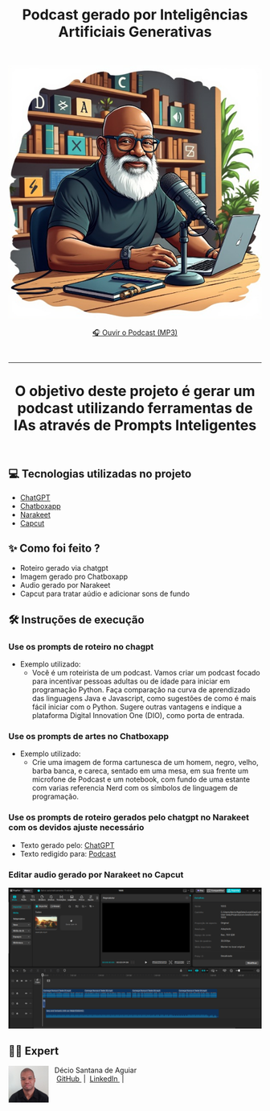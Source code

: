 
<h1 align="center"> Podcast gerado por Inteligências Artificiais Generativas</h1>
<br>
<p align="center">
  <img src="Podcast.jpeg" alt="alt text" />
</p>


<p align="center">
  <a href="Podcast.MP3">🎧 Ouvir o Podcast (MP3)</a>
</p>

<br>

---
<h1 align="center">O objetivo deste projeto é gerar um podcast utilizando ferramentas de IAs através de Prompts Inteligentes</h1>

<br>

## 💻 Tecnologias utilizadas no projeto

- [ChatGPT](https://chat.openai.com/) 
- [Chatboxapp](https://app.chatboxapp.ai/my/main)
- [Narakeet](https://www.narakeet.com/)
- [Capcut](https://www.capcut.com/pt-br/)

## ✨ Como foi feito ?

- Roteiro gerado via chatgpt
- Imagem gerado pro Chatboxapp
- Audio gerado por Narakeet
- Capcut para tratar aúdio e adicionar sons de fundo

## 🛠️ Instruções de execução

### Use os prompts de roteiro no chagpt
- Exemplo utilizado:
    - Você é um roteirista de um podcast. Vamos criar um podcast focado para incentivar pessoas adultas ou de idade para iniciar em programação Python. Faça comparação na curva de aprendizado das linguagens Java e Javascript, como sugestões de como é mais fácil iniciar com o Python. Sugere outras vantagens e indique a plataforma Digital Innovation One (DIO), como porta de entrada.

### Use os prompts de artes no Chatboxapp
- Exemplo utilizado:
    - Crie uma imagem de forma cartunesca de um homem, negro, velho, barba banca, e careca, sentado em uma mesa, em sua frente um microfone de Podcast e um notebook, com fundo de uma estante com varias referencia Nerd com os símbolos de linguagem de programação.

### Use os prompts de roteiro gerados pelo chatgpt no Narakeet com os devidos ajuste necessário
- Texto gerado pelo: [ChatGPT](ChatGPT.pdf)
- Texto redigido para: [Podcast](Podcast.pdf)

### Editar audio gerado por Narakeet no Capcut

![alt text](Capcut.png)

## 👨‍💻 Expert

<p>
    <img 
      align=left 
      margin=10 
      width=80 
      src="Decio.jpg"
    />
    <p>&nbsp&nbsp&nbspDécio Santana de Aguiar<br>
    &nbsp&nbsp&nbsp
    <a 
        href="https://github.com/Decioagu">
        GitHub
    </a>
    &nbsp;|&nbsp;
    <a 
        href="https://br.linkedin.com/in/decioaguiar">
        LinkedIn
    </a>
    &nbsp;|&nbsp;
    
</p>


